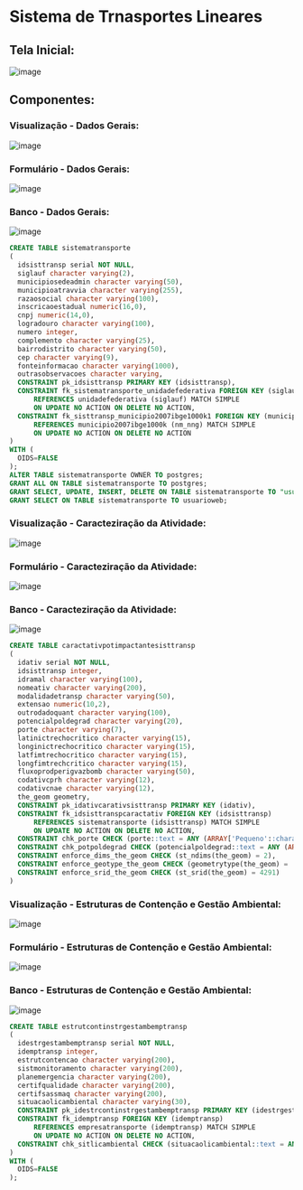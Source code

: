 # Sistema de Trnasportes Lineares

## Tela Inicial:

![image](img/04_inicio.png)


## Componentes:

### Visualização - Dados Gerais:

![image](img/04_list.png)


### Formulário - Dados Gerais:
![image](img/04_form.png)


### Banco - Dados Gerais:
![image](img/04_01_bd.png)


```sql
CREATE TABLE sistematransporte
(
  idsisttransp serial NOT NULL,
  siglauf character varying(2),
  municipiosedeadmin character varying(50),
  municipioatravvia character varying(255),
  razaosocial character varying(100),
  inscricaoestadual numeric(16,0),
  cnpj numeric(14,0),
  logradouro character varying(100),
  numero integer,
  complemento character varying(25),
  bairrodistrito character varying(50),
  cep character varying(9),
  fonteinformacao character varying(1000),
  outrasobservacoes character varying,
  CONSTRAINT pk_idsisttransp PRIMARY KEY (idsisttransp),
  CONSTRAINT fk_sistematransporte_unidadefederativa FOREIGN KEY (siglauf)
      REFERENCES unidadefederativa (siglauf) MATCH SIMPLE
      ON UPDATE NO ACTION ON DELETE NO ACTION,
  CONSTRAINT fk_sisttransp_municipio2007ibge1000k1 FOREIGN KEY (municipiosedeadmin)
      REFERENCES municipio2007ibge1000k (nm_nng) MATCH SIMPLE
      ON UPDATE NO ACTION ON DELETE NO ACTION
)
WITH (
  OIDS=FALSE
);
ALTER TABLE sistematransporte OWNER TO postgres;
GRANT ALL ON TABLE sistematransporte TO postgres;
GRANT SELECT, UPDATE, INSERT, DELETE ON TABLE sistematransporte TO "usuarioEditor";
GRANT SELECT ON TABLE sistematransporte TO usuarioweb;

```

### Visualização - Caracteziração da Atividade:

![image](img/04_02_list.png)

### Formulário - Caracteziração da Atividade:

![image](img/04_02_form.png)


### Banco - Caracteziração da Atividade:

![image](img/04_02_bd.png)

```sql
CREATE TABLE caractativpotimpactantesisttransp
(
  idativ serial NOT NULL,
  idsisttransp integer,
  idramal character varying(100),
  nomeativ character varying(200),
  modalidadetransp character varying(50),
  extensao numeric(10,2),
  outrodadoquant character varying(100),
  potencialpoldegrad character varying(20),
  porte character varying(7),
  latinictrechocritico character varying(15),
  longinictrechocritico character varying(15),
  latfimtrechocritico character varying(15),
  longfimtrechcritico character varying(15),
  fluxoprodperigvazbomb character varying(50),
  codativcprh character varying(12),
  codativcnae character varying(12),
  the_geom geometry,
  CONSTRAINT pk_idativcarativsisttransp PRIMARY KEY (idativ),
  CONSTRAINT fk_idsisttranspcaractativ FOREIGN KEY (idsisttransp)
      REFERENCES sistematransporte (idsisttransp) MATCH SIMPLE
      ON UPDATE NO ACTION ON DELETE NO ACTION,
  CONSTRAINT chk_porte CHECK (porte::text = ANY (ARRAY['Pequeno'::character varying::text, 'Médio'::character varying::text, 'Grande'::character varying::text])),
  CONSTRAINT chk_potpoldegrad CHECK (potencialpoldegrad::text = ANY (ARRAY['Pequeno'::character varying::text, 'Médio'::character varying::text, 'Grande'::character varying::text, 'A ser classificado'::character varying::text])),
  CONSTRAINT enforce_dims_the_geom CHECK (st_ndims(the_geom) = 2),
  CONSTRAINT enforce_geotype_the_geom CHECK (geometrytype(the_geom) = 'MULTILINESTRING'::text OR the_geom IS NULL),
  CONSTRAINT enforce_srid_the_geom CHECK (st_srid(the_geom) = 4291)
)
```

### Visualização - Estruturas de Contenção e Gestão Ambiental:

![image](img/04_03_list.png)


### Formulário - Estruturas de Contenção e Gestão Ambiental:

![image](img/04_03_form.png)


### Banco - Estruturas de Contenção e Gestão Ambiental:


![image](img/04_04_bd.png)

```sql
CREATE TABLE estrutcontinstrgestambemptransp
(
  idestrgestambemptransp serial NOT NULL,
  idemptransp integer,
  estrutcontencao character varying(200),
  sistmonitoramento character varying(200),
  planemergencia character varying(200),
  certifqualidade character varying(200),
  certifsassmaq character varying(200),
  situacaolicambiental character varying(30),
  CONSTRAINT pk_idestrcontinstrgestambemptransp PRIMARY KEY (idestrgestambemptransp),
  CONSTRAINT fk_idemptransp FOREIGN KEY (idemptransp)
      REFERENCES empresatransporte (idemptransp) MATCH SIMPLE
      ON UPDATE NO ACTION ON DELETE NO ACTION,
  CONSTRAINT chk_sitlicambiental CHECK (situacaolicambiental::text = ANY (ARRAY['Licença Prévia'::character varying::text, 'Licença de Instalação'::character varying::text, 'Licença de Operação'::character varying::text, 'Não Licenciado'::character varying::text, 'Licença em Fase de Renovação'::character varying::text, 'Licença Solicitada'::character varying::text, 'Sem licenças válidas'::character varying::text]))
)
WITH (
  OIDS=FALSE
);
```

















